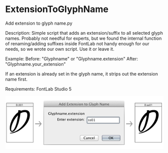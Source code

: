 ExtensionToGlyphName
====================

Add extension to glyph name.py

Description:
Simple script that adds an extension/suffix to all selected glyph names. Probably not needful for experts, but we found the internal function of renaming/adding suffixes inside FontLab not handy enough for our needs, so we wrote our own script. Use it or leave it.

Example:
Before:	"Glyphname" or
	"Glyphname.extension" 
After:	"Glyphname.your_extension"		

If an extension is already set in the glyph name, it strips out the extension name first.

Requirements:
FontLab Studio 5


![Add Extension to glyphs in Fontlab](https://github.com/CapeArconaTypeFoundry/ExtensionToGlyphName/blob/master/add_extension.png)

